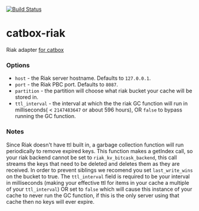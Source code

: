 [![Build Status](https://travis-ci.org/DanielBarnes/catbox-riak.png?branch=master)](https://travis-ci.org/DanielBarnes/catbox-riak)

catbox-riak
===========

Riak adapter [for catbox](https://github.com/spumko/catbox)

### Options

- `host` - the Riak server hostname. Defaults to `127.0.0.1`.
- `port` - the Riak PBC port. Defaults to `8087`.
- `partition` - the partition will choose what riak bucket your cache will be stored in.
- `ttl_interval` - the interval at which the the riak GC function will run in milliseconds( < `2147483647` or about 596 hours), OR `false` to bypass running the GC function.


### Notes

Since Riak doesn't have ttl built in, a garbage collection function will run periodically to remove expired keys. This function makes a getIndex call, so your riak backend cannot be set to `riak_kv_bitcask_backend`, this call streams the keys that need to be deleted and deletes them as they are received. 
In order to prevent siblings we recomend you set `last_write_wins` on the bucket to true.
The `ttl_interval` field is required to be your interval in milliseconds (making your effective ttl for items in your cache a multiple of your `ttl_interval`) OR set to `false` which will cause this instance of your cache to never run the GC function, if this is the only server using that cache then no keys will ever expire.

